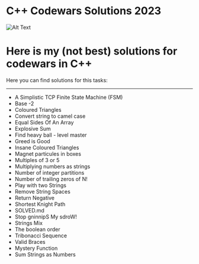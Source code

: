 # C++ Codewars Solutions 2023 

![Alt Text](https://static.wikia.nocookie.net/listofdeaths/images/b/b3/Tyler_Durden.webp/revision/latest?cb=20220909010337)

# Here is my (not best) solutions for codewars in C++

Here you can find solutions for this tasks:

-----

* A Simplistic TCP Finite State Machine (FSM)
* Base -2
* Coloured Triangles
* Convert string to camel case
* Equal Sides Of An Array
* Explosive Sum
* Find heavy ball - level master
* Greed is Good
* Insane Coloured Triangles
* Magnet particules in boxes
* Multiples of 3 or 5
* Multiplying numbers as strings
* Number of integer partitions
* Number of trailing zeros of N!
* Play with two Strings
* Remove String Spaces
* Return Negative
* Shortest Knight Path
* SOLVED.md
* Stop gninnipS My sdroW!
* Strings Mix
* The boolean order
* Tribonacci Sequence
* Valid Braces
* Mystery Function
* Sum Strings as Numbers

